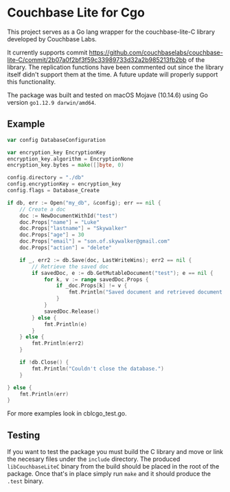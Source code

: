 # Couchbase Lite for Cgo

This project serves as a Go lang wrapper for the couchbase-lite-C library developed by Couchbase Labs.

It currently supports commit https://github.com/couchbaselabs/couchbase-lite-C/commit/2b07a0f2bf3f59c33989733d32a2b985213fb2bb of the library. The replication functions have been commented out since the library itself didn't support them at the time. A future update will properly support this functionality.

The package was built and tested on macOS Mojave (10.14.6) using Go version `go1.12.9 darwin/amd64`.

## Example

```go
var config DatabaseConfiguration

var encryption_key EncryptionKey
encryption_key.algorithm = EncryptionNone
encryption_key.bytes = make([]byte, 0)

config.directory = "./db"
config.encryptionKey = encryption_key
config.flags = Database_Create

if db, err := Open("my_db", &config); err == nil {
    // Create a doc
    doc := NewDocumentWithId("test")
    doc.Props["name"] = "Luke"
    doc.Props["lastname"] = "Skywalker"
    doc.Props["age"] = 30
    doc.Props["email"] = "son.of.skywalker@gmail.com"
    doc.Props["action"] = "delete"

    if _, err2 := db.Save(doc, LastWriteWins); err2 == nil {
        // Retrieve the saved doc
        if savedDoc, e := db.GetMutableDocument("test"); e == nil {
            for k, v := range savedDoc.Props {
                if _doc.Props[k] != v {
                    fmt.Println("Saved document and retrieved document are different.")
                }
            }
            savedDoc.Release()
        } else {
            fmt.Println(e)
        }
    } else {
        fmt.Println(err2)
    }

    if !db.Close() {
		fmt.Println("Couldn't close the database.")
	}

} else {
    fmt.Println(err)
}

```
For more examples look in cblcgo_test.go.

## Testing

If you want to test the package you must build the C library and move or link the necesary files under the `include` directory. The produced `libCouchbaseLiteC` binary from the build should be placed in the root of the package. Once that's in place simply run `make` and it should produce the `.test` binary.
